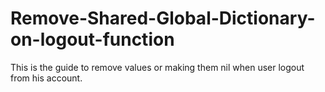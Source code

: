 # Remove-Shared-Global-Dictionary-on-logout-function
This is the guide to remove values or making them nil when user logout from his account.
